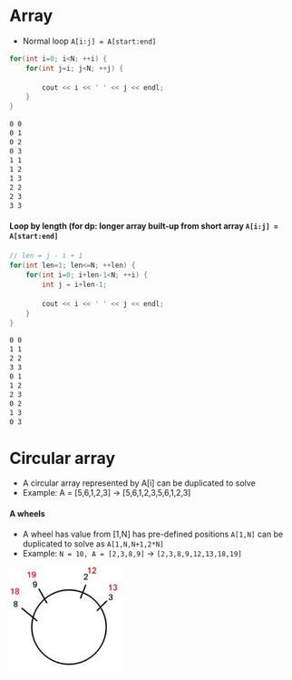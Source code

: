 # Array
- Normal loop `A[i:j] = A[start:end]`

```C++
for(int i=0; i<N; ++i) {
    for(int j=i; j<N; ++j) {

        cout << i << ' ' << j << endl;
    }
}
```

```
0 0
0 1
0 2
0 3
1 1
1 2
1 3
2 2
2 3
3 3
```

#### Loop by length (for dp: longer array built-up from short array `A[i:j] = A[start:end]`

```C++
// len = j - i + 1
for(int len=1; len<=N; ++len) {
    for(int i=0; i+len-1<N; ++i) {
        int j = i+len-1;

        cout << i << ' ' << j << endl;
    }
}
```

```
0 0
1 1
2 2
3 3
0 1
1 2
2 3
0 2
1 3
0 3
```


# Circular array
- A circular array represented by A[i] can be duplicated to solve
- Example: A = [5,6,1,2,3] -> [5,6,1,2,3,5,6,1,2,3]

#### A wheels
- A wheel has value from [1,N] has pre-defined positions `A[1,N]` can be duplicated to solve as `A[1,N,N+1,2*N]`
- Example: `N = 10, A = [2,3,8,9]` -> `[2,3,8,9,12,13,18,19]`

<img src="./img/1.jpg" width="200"/>

